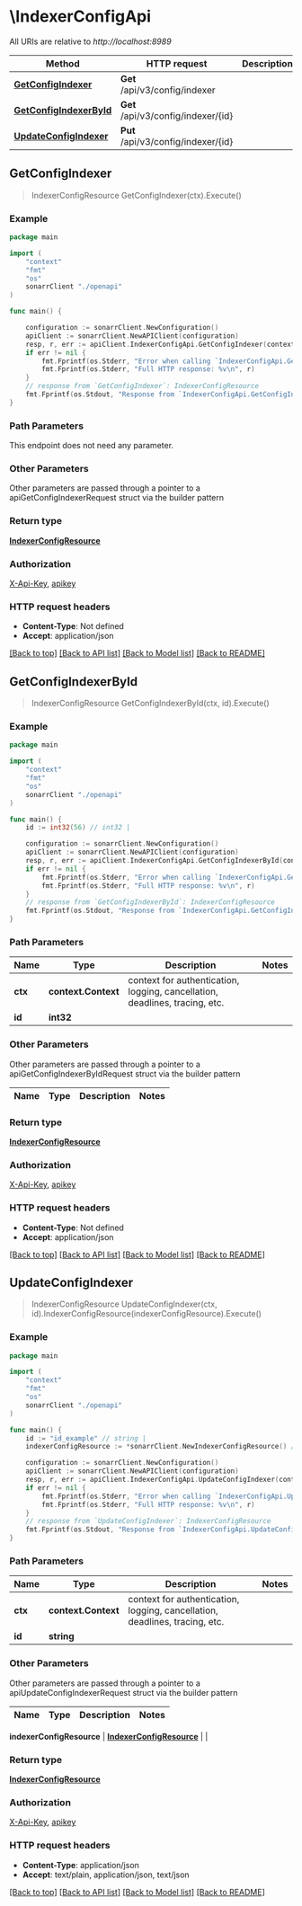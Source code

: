 # \IndexerConfigApi

All URIs are relative to *http://localhost:8989*

Method | HTTP request | Description
------------- | ------------- | -------------
[**GetConfigIndexer**](IndexerConfigApi.md#GetConfigIndexer) | **Get** /api/v3/config/indexer | 
[**GetConfigIndexerById**](IndexerConfigApi.md#GetConfigIndexerById) | **Get** /api/v3/config/indexer/{id} | 
[**UpdateConfigIndexer**](IndexerConfigApi.md#UpdateConfigIndexer) | **Put** /api/v3/config/indexer/{id} | 



## GetConfigIndexer

> IndexerConfigResource GetConfigIndexer(ctx).Execute()



### Example

```go
package main

import (
    "context"
    "fmt"
    "os"
    sonarrClient "./openapi"
)

func main() {

    configuration := sonarrClient.NewConfiguration()
    apiClient := sonarrClient.NewAPIClient(configuration)
    resp, r, err := apiClient.IndexerConfigApi.GetConfigIndexer(context.Background()).Execute()
    if err != nil {
        fmt.Fprintf(os.Stderr, "Error when calling `IndexerConfigApi.GetConfigIndexer``: %v\n", err)
        fmt.Fprintf(os.Stderr, "Full HTTP response: %v\n", r)
    }
    // response from `GetConfigIndexer`: IndexerConfigResource
    fmt.Fprintf(os.Stdout, "Response from `IndexerConfigApi.GetConfigIndexer`: %v\n", resp)
}
```

### Path Parameters

This endpoint does not need any parameter.

### Other Parameters

Other parameters are passed through a pointer to a apiGetConfigIndexerRequest struct via the builder pattern


### Return type

[**IndexerConfigResource**](IndexerConfigResource.md)

### Authorization

[X-Api-Key](../README.md#X-Api-Key), [apikey](../README.md#apikey)

### HTTP request headers

- **Content-Type**: Not defined
- **Accept**: application/json

[[Back to top]](#) [[Back to API list]](../README.md#documentation-for-api-endpoints)
[[Back to Model list]](../README.md#documentation-for-models)
[[Back to README]](../README.md)


## GetConfigIndexerById

> IndexerConfigResource GetConfigIndexerById(ctx, id).Execute()



### Example

```go
package main

import (
    "context"
    "fmt"
    "os"
    sonarrClient "./openapi"
)

func main() {
    id := int32(56) // int32 | 

    configuration := sonarrClient.NewConfiguration()
    apiClient := sonarrClient.NewAPIClient(configuration)
    resp, r, err := apiClient.IndexerConfigApi.GetConfigIndexerById(context.Background(), id).Execute()
    if err != nil {
        fmt.Fprintf(os.Stderr, "Error when calling `IndexerConfigApi.GetConfigIndexerById``: %v\n", err)
        fmt.Fprintf(os.Stderr, "Full HTTP response: %v\n", r)
    }
    // response from `GetConfigIndexerById`: IndexerConfigResource
    fmt.Fprintf(os.Stdout, "Response from `IndexerConfigApi.GetConfigIndexerById`: %v\n", resp)
}
```

### Path Parameters


Name | Type | Description  | Notes
------------- | ------------- | ------------- | -------------
**ctx** | **context.Context** | context for authentication, logging, cancellation, deadlines, tracing, etc.
**id** | **int32** |  | 

### Other Parameters

Other parameters are passed through a pointer to a apiGetConfigIndexerByIdRequest struct via the builder pattern


Name | Type | Description  | Notes
------------- | ------------- | ------------- | -------------


### Return type

[**IndexerConfigResource**](IndexerConfigResource.md)

### Authorization

[X-Api-Key](../README.md#X-Api-Key), [apikey](../README.md#apikey)

### HTTP request headers

- **Content-Type**: Not defined
- **Accept**: application/json

[[Back to top]](#) [[Back to API list]](../README.md#documentation-for-api-endpoints)
[[Back to Model list]](../README.md#documentation-for-models)
[[Back to README]](../README.md)


## UpdateConfigIndexer

> IndexerConfigResource UpdateConfigIndexer(ctx, id).IndexerConfigResource(indexerConfigResource).Execute()



### Example

```go
package main

import (
    "context"
    "fmt"
    "os"
    sonarrClient "./openapi"
)

func main() {
    id := "id_example" // string | 
    indexerConfigResource := *sonarrClient.NewIndexerConfigResource() // IndexerConfigResource |  (optional)

    configuration := sonarrClient.NewConfiguration()
    apiClient := sonarrClient.NewAPIClient(configuration)
    resp, r, err := apiClient.IndexerConfigApi.UpdateConfigIndexer(context.Background(), id).IndexerConfigResource(indexerConfigResource).Execute()
    if err != nil {
        fmt.Fprintf(os.Stderr, "Error when calling `IndexerConfigApi.UpdateConfigIndexer``: %v\n", err)
        fmt.Fprintf(os.Stderr, "Full HTTP response: %v\n", r)
    }
    // response from `UpdateConfigIndexer`: IndexerConfigResource
    fmt.Fprintf(os.Stdout, "Response from `IndexerConfigApi.UpdateConfigIndexer`: %v\n", resp)
}
```

### Path Parameters


Name | Type | Description  | Notes
------------- | ------------- | ------------- | -------------
**ctx** | **context.Context** | context for authentication, logging, cancellation, deadlines, tracing, etc.
**id** | **string** |  | 

### Other Parameters

Other parameters are passed through a pointer to a apiUpdateConfigIndexerRequest struct via the builder pattern


Name | Type | Description  | Notes
------------- | ------------- | ------------- | -------------

 **indexerConfigResource** | [**IndexerConfigResource**](IndexerConfigResource.md) |  | 

### Return type

[**IndexerConfigResource**](IndexerConfigResource.md)

### Authorization

[X-Api-Key](../README.md#X-Api-Key), [apikey](../README.md#apikey)

### HTTP request headers

- **Content-Type**: application/json
- **Accept**: text/plain, application/json, text/json

[[Back to top]](#) [[Back to API list]](../README.md#documentation-for-api-endpoints)
[[Back to Model list]](../README.md#documentation-for-models)
[[Back to README]](../README.md)

